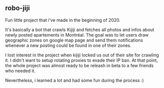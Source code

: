 ## robo-jiji

Fun little project that i've made in the beginning of 2020.

It's basically a bot that crawls Kijiji and fetches all photos and infos about newly posted apartements in Montréal.
The goal was to let users draw geographic zones on google map page and send them notifications whenever a new 
posting could be found in one of their zones. 

I lost interest in the project when kijiji locked us out of their site for crawling it. I didn't want to setup rotating proxies to evade their IP ban.
At that point, the whole project was almost ready to be releash in beta to a few friends who needed it.

Nevertheless, i learned a lot and had some fun during the process :)
